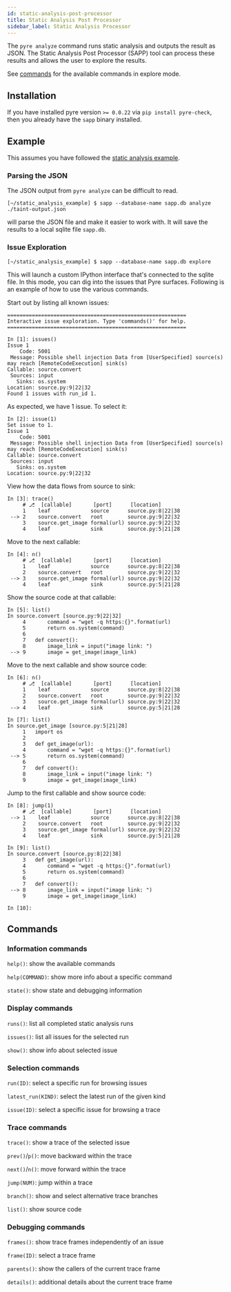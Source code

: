 ```yaml
---
id: static-analysis-post-processor
title: Static Analysis Post Processor
sidebar_label: Static Analysis Processor
---
```


The `pyre analyze` command runs static analysis and outputs the result as JSON.
The Static Analysis Post Processor (SAPP) tool can process these results and
allows the user to explore the results.

See [commands](#commands) for the available commands in explore mode.

## Installation

If you have installed pyre version `>= 0.0.22` via `pip install pyre-check`,
then you already have the `sapp` binary installed.

## Example

This assumes you have followed the
[static analysis example](./static-analysis.html#example).

### Parsing the JSON

The JSON output from `pyre analyze` can be difficult to read.

```shell
[~/static_analysis_example] $ sapp --database-name sapp.db analyze ./taint-output.json
```

will parse the JSON file and make it easier to work with. It will save the
results to a local sqlite file `sapp.db`.

### Issue Exploration

```shell
[~/static_analysis_example] $ sapp --database-name sapp.db explore
```

This will launch a custom IPython interface that's connected to the sqlite file.
In this mode, you can dig into the issues that Pyre surfaces. Following is an
example of how to use the various commands.

Start out by listing all known issues:
```text
==========================================================
Interactive issue exploration. Type 'commands()' for help.
==========================================================

In [1]: issues()
Issue 1
    Code: 5001
 Message: Possible shell injection Data from [UserSpecified] source(s) may reach [RemoteCodeExecution] sink(s)
Callable: source.convert
 Sources: input
   Sinks: os.system
Location: source.py:9|22|32
Found 1 issues with run_id 1.
```
As expected, we have 1 issue. To select it:
```text
In [2]: issue(1)
Set issue to 1.
Issue 1
    Code: 5001
 Message: Possible shell injection Data from [UserSpecified] source(s) may reach [RemoteCodeExecution] sink(s)
Callable: source.convert
 Sources: input
   Sinks: os.system
Location: source.py:9|22|32
```
View how the data flows from source to sink:
```text
In [3]: trace()
     # ⎇  [callable]       [port]      [location]
     1    leaf             source      source.py:8|22|38
 --> 2    source.convert   root        source.py:9|22|32
     3    source.get_image formal(url) source.py:9|22|32
     4    leaf             sink        source.py:5|21|28
```
Move to the next callable:
```text
In [4]: n()
     # ⎇  [callable]       [port]      [location]
     1    leaf             source      source.py:8|22|38
     2    source.convert   root        source.py:9|22|32
 --> 3    source.get_image formal(url) source.py:9|22|32
     4    leaf             sink        source.py:5|21|28
```
Show the source code at that callable:
```text
In [5]: list()
In source.convert [source.py:9|22|32]
     4       command = "wget -q https:{}".format(url)
     5       return os.system(command)
     6
     7   def convert():
     8       image_link = input("image link: ")
 --> 9       image = get_image(image_link)
```
Move to the next callable and show source code:
```text
In [6]: n()
     # ⎇  [callable]       [port]      [location]
     1    leaf             source      source.py:8|22|38
     2    source.convert   root        source.py:9|22|32
     3    source.get_image formal(url) source.py:9|22|32
 --> 4    leaf             sink        source.py:5|21|28

In [7]: list()
In source.get_image [source.py:5|21|28]
     1   import os
     2
     3   def get_image(url):
     4       command = "wget -q https:{}".format(url)
 --> 5       return os.system(command)
     6
     7   def convert():
     8       image_link = input("image link: ")
     9       image = get_image(image_link)
```
Jump to the first callable and show source code:
```text
In [8]: jump(1)
     # ⎇  [callable]       [port]      [location]
 --> 1    leaf             source      source.py:8|22|38
     2    source.convert   root        source.py:9|22|32
     3    source.get_image formal(url) source.py:9|22|32
     4    leaf             sink        source.py:5|21|28

In [9]: list()
In source.convert [source.py:8|22|38]
     3   def get_image(url):
     4       command = "wget -q https:{}".format(url)
     5       return os.system(command)
     6
     7   def convert():
 --> 8       image_link = input("image link: ")
     9       image = get_image(image_link)

In [10]:
```

## Commands

### Information commands

`help()`: show the available commands

`help(COMMAND)`: show more info about a specific command

`state()`: show state and debugging information

### Display commands

`runs()`: list all completed static analysis runs

`issues()`: list all issues for the selected run

`show()`: show info about selected issue

### Selection commands

`run(ID)`: select a specific run for browsing issues

`latest_run(KIND)`: select the latest run of the given kind

`issue(ID)`: select a specific issue for browsing a trace

### Trace commands

`trace()`: show a trace of the selected issue

`prev()`/`p()`: move backward within the trace

`next()`/`n()`: move forward within the trace

`jump(NUM)`: jump within a trace

`branch()`: show and select alternative trace branches

`list()`: show source code

### Debugging commands

`frames()`: show trace frames independently of an issue

`frame(ID)`: select a trace frame

`parents()`: show the callers of the current trace frame

`details()`: additional details about the current trace frame

